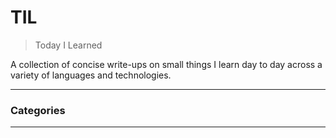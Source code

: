 # TIL

> Today I Learned

A collection of concise write-ups on small things I learn day to day across a
variety of languages and technologies.

---

### Categories


---
